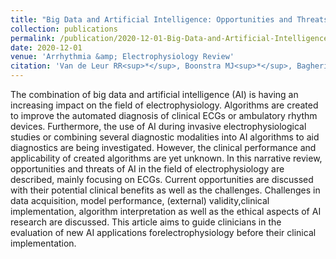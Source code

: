```yaml
---
title: "Big Data and Artificial Intelligence: Opportunities and Threats in Electrophysiology"
collection: publications
permalink: /publication/2020-12-01-Big-Data-and-Artificial-Intelligence-Opportunities-and-Threats-in-Electrophysiology
date: 2020-12-01
venue: 'Arrhythmia &amp; Electrophysiology Review'
citation: 'Van de Leur RR<sup>*</sup>, Boonstra MJ<sup>*</sup>, Bagheri A, Roudijk RW, Sammani A, Taha K, Doevendans PA, Van der Harst P, Van Dam P, Hassink R, Van Es R, Asselbergs FW. Big Data and Artificial Intelligence: Opportunities and Threats in Electrophysiology. Arrhythmia Electrophysiol Rev. 2020;9(3):146-54.'
---
```

The combination of big data and artificial intelligence (AI) is having an increasing impact on the field of electrophysiology. Algorithms are created to improve the automated diagnosis of clinical ECGs or ambulatory rhythm devices. Furthermore, the use of AI during invasive electrophysiological studies or combining several diagnostic modalities into AI algorithms to aid diagnostics are being investigated. However, the clinical performance and applicability of created algorithms are yet unknown. In this narrative review, opportunities and threats of AI in the field of electrophysiology are described, mainly focusing on ECGs. Current opportunities are discussed with their potential clinical benefits as well as the challenges. Challenges in data acquisition, model performance, (external) validity,clinical implementation, algorithm interpretation as well as the ethical aspects of AI research are discussed. This article aims to guide clinicians in the evaluation of new AI applications forelectrophysiology before their clinical implementation.